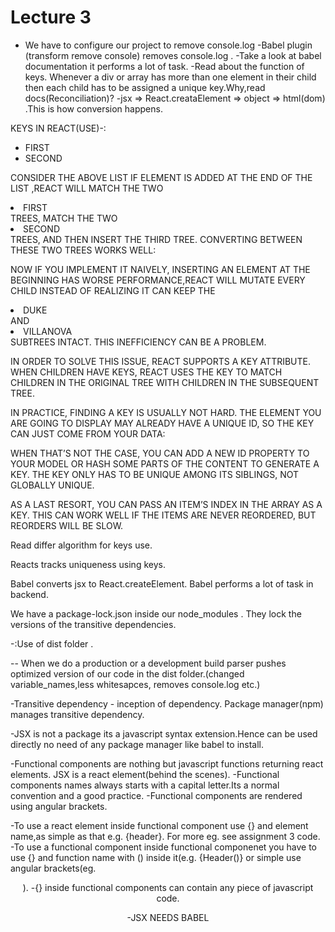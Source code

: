 # Lecture 3

- We have to configure our project to remove console.log
-Babel plugin (transform remove console) removes console.log .
-Take a look at babel documentation it performs a lot of task.
-Read about the function of keys. Whenever a div or array has more than one element in their child then each child has to be assigned a unique key.Why,read docs(Reconciliation)?
-jsx => React.creataElement => object => html(dom) .This is how conversion happens.



KEYS IN REACT(USE)-:

<UL>                                      
  <LI>FIRST</LI>
  <LI>SECOND</LI>
</UL>

CONSIDER THE ABOVE LIST
IF ELEMENT IS ADDED AT THE END OF THE LIST ,REACT WILL MATCH THE TWO <LI>FIRST</LI> TREES, MATCH THE TWO <LI>SECOND</LI> TREES, AND THEN INSERT THE THIRD TREE.
CONVERTING BETWEEN THESE TWO TREES WORKS WELL:

NOW IF YOU IMPLEMENT IT NAIVELY, INSERTING AN ELEMENT AT THE BEGINNING HAS WORSE PERFORMANCE,REACT WILL MUTATE EVERY CHILD INSTEAD OF REALIZING IT CAN KEEP THE
 <LI>DUKE</LI> AND <LI>VILLANOVA</LI> SUBTREES INTACT. THIS INEFFICIENCY CAN BE A PROBLEM.

IN ORDER TO SOLVE THIS ISSUE, REACT SUPPORTS A KEY ATTRIBUTE. WHEN CHILDREN HAVE KEYS, REACT USES THE KEY TO MATCH CHILDREN IN THE ORIGINAL TREE WITH CHILDREN 
IN THE SUBSEQUENT TREE.

IN PRACTICE, FINDING A KEY IS USUALLY NOT HARD. THE ELEMENT YOU ARE GOING TO DISPLAY MAY ALREADY HAVE A UNIQUE ID, SO THE KEY CAN JUST COME FROM YOUR DATA:

WHEN THAT’S NOT THE CASE, YOU CAN ADD A NEW ID PROPERTY TO YOUR MODEL OR HASH SOME PARTS OF THE CONTENT TO GENERATE A KEY. THE KEY ONLY HAS TO BE UNIQUE 
AMONG ITS SIBLINGS, NOT GLOBALLY UNIQUE.

AS A LAST RESORT, YOU CAN PASS AN ITEM’S INDEX IN THE ARRAY AS A KEY. THIS CAN WORK WELL IF THE ITEMS ARE NEVER REORDERED, BUT REORDERS WILL BE SLOW.

Read differ algorithm for keys use.



Reacts tracks uniqueness using keys.

Babel converts jsx to React.createElement. Babel performs a lot of task in backend.

We have a package-lock.json inside our node_modules . They lock the versions of the transitive dependencies.



-:Use of dist folder .

-- When we do a production or a development build parser pushes optimized version of our code in the dist folder.(changed variable_names,less whitesapces, removes console.log etc.)

-Transitive dependency - inception of dependency. Package manager(npm) manages transitive dependency.

-JSX is not a package its a javascript syntax extension.Hence can be used directly no need of any package manager like babel to install.

-Functional components are nothing but javascript functions returning react elements. JSX is a react element(behind the scenes).
-Functional components names always starts with a capital letter.Its a normal convention and a good practice.
-Functional components are rendered using angular brackets.

-To use a react element inside functional component use {} and element name,as simple as that e.g. {header}. For more eg. see assignment 3 code.
-To use a functional component inside functional componenet you have to use {} and function name with () inside it(e.g. {Header()} or simple use angular brackets(eg. <Header/>).
-{} inside functional components can contain any piece of javascript code.

-JSX NEEDS BABEL

